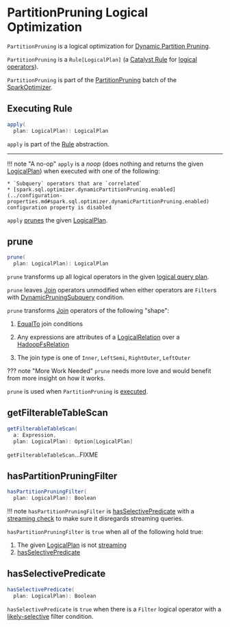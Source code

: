 # PartitionPruning Logical Optimization

`PartitionPruning` is a logical optimization for [Dynamic Partition Pruning](../new-and-noteworthy/dynamic-partition-pruning.md).

`PartitionPruning` is a `Rule[LogicalPlan]` (a [Catalyst Rule](../catalyst/Rule.md) for [logical operators](../logical-operators/LogicalPlan.md)).

`PartitionPruning` is part of the [PartitionPruning](../SparkOptimizer.md#PartitionPruning) batch of the [SparkOptimizer](../SparkOptimizer.md#defaultBatches).

## <span id="apply"> Executing Rule

```scala
apply(
  plan: LogicalPlan): LogicalPlan
```

`apply` is part of the [Rule](../catalyst/Rule.md#apply) abstraction.

---

!!! note "A no-op"
    `apply` is a _noop_ (does nothing and returns the given [LogicalPlan](../logical-operators/LogicalPlan.md)) when executed with one of the following:

    * `Subquery` operators that are `correlated`
    * [spark.sql.optimizer.dynamicPartitionPruning.enabled](../configuration-properties.md#spark.sql.optimizer.dynamicPartitionPruning.enabled) configuration property is disabled

`apply` [prunes](#prune) the given [LogicalPlan](../logical-operators/LogicalPlan.md).

## <span id="prune"> prune

```scala
prune(
  plan: LogicalPlan): LogicalPlan
```

`prune` transforms up all logical operators in the given [logical query plan](../logical-operators/LogicalPlan.md).

`prune` leaves [Join](../logical-operators/Join.md) operators unmodified when either operators are `Filter`s with [DynamicPruningSubquery](../expressions/DynamicPruningSubquery.md) condition.

`prune` transforms [Join](../logical-operators/Join.md) operators of the following "shape":

1. [EqualTo](../expressions/EqualTo.md) join conditions

1. Any expressions are attributes of a [LogicalRelation](../logical-operators/LogicalRelation.md) over a [HadoopFsRelation](../datasources/HadoopFsRelation.md)

1. The join type is one of `Inner`, `LeftSemi`, `RightOuter`, `LeftOuter`

??? note "More Work Needed"
    `prune` needs more love and would benefit from more insight on how it works.

`prune` is used when `PartitionPruning` is [executed](#apply).

## <span id="getFilterableTableScan"> getFilterableTableScan

```scala
getFilterableTableScan(
  a: Expression,
  plan: LogicalPlan): Option[LogicalPlan]
```

`getFilterableTableScan`...FIXME

## <span id="hasPartitionPruningFilter"> hasPartitionPruningFilter

```scala
hasPartitionPruningFilter(
  plan: LogicalPlan): Boolean
```

!!! note
    `hasPartitionPruningFilter` is [hasSelectivePredicate](#hasSelectivePredicate) with a [streaming check](../logical-operators/LogicalPlan.md#isStreaming) to make sure it disregards streaming queries.

`hasPartitionPruningFilter` is `true` when all of the following hold true:

1. The given [LogicalPlan](../logical-operators/LogicalPlan.md) is not [streaming](../logical-operators/LogicalPlan.md#isStreaming)
1. [hasSelectivePredicate](#hasSelectivePredicate)

## <span id="hasSelectivePredicate"> hasSelectivePredicate

```scala
hasSelectivePredicate(
  plan: LogicalPlan): Boolean
```

`hasSelectivePredicate` is `true` when there is a `Filter` logical operator with a [likely-selective](../PredicateHelper.md#isLikelySelective) filter condition.
